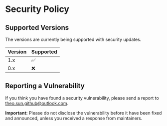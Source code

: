 # Security Policy

## Supported Versions

The versions are currently being supported with security updates.

| Version | Supported |
| ------- | --------- |
| 1.x     | ✅        |
| 0.x     | ❌        |

## Reporting a Vulnerability

<!-- dont remember to change email address here -->

If you think you have found a security vulnerability, please send a report to [theo.sun.github@outlook.com](mailto:theo.sun.github@outlook.com).

**Important:** Please do not disclose the vulnerability before it have been fixed and announced, unless you received a response from maintainers.
